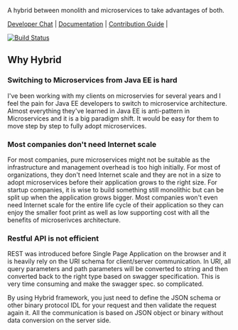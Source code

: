 A hybrid between monolith and microservices to take advantages of both.

[Developer Chat](https://gitter.im/networknt/light-hybrid-4j) |
[Documentation](https://networknt.github.io/light-hybrid-4j) |
[Contribution Guide](CONTRIBUTING.md) |


[![Build Status](https://travis-ci.org/networknt/light-hybrid-4j.svg?branch=master)](https://travis-ci.org/networknt/light-hybrid-4j)

## Why Hybrid

### Switching to Microservices from Java EE is hard 

I've been working with my clients on microservies for several years and 
I feel the pain for Java EE developers to switch to microservice architecture. 
Almost everything they've learned in Java EE is anti-pattern in Microservices
and it is a big paradigm shift. It would be easy for them to move step by step
to fully adopt microservices.

### Most companies don't need Internet scale

For most companies, pure microservices might not be suitable as the
infrastructure and management overhead is too high initially. For most of
organizations, they don't need Internet scale and they are not in a size to adopt 
microservices before their application grows to the right size. For startup companies, 
it is wise to build something still monolithic but can be split up when the application
grows bigger. Most companies won't even need Internet scale for the entire life cycle 
of their application so they can enjoy the smaller foot print as well as low supporting 
cost with all the benefits of microserivces architecture.

### Restful API is not efficient

REST was introduced before Single Page Application on the browser and it is heavily rely
on the URI schema for client/server communication. In URI, all query parameters and path
parameters will be converted to string and then converted back to the right type based on
swagger specification. This is very time consuming and make the swagger spec. so complicated.

By using Hybrid framework, you just need to define the JSON schema or other binary protocol
IDL for your request and then validate the request again it. All the communication is based on 
JSON object or binary without data conversion on the server side. 

  
 


 

